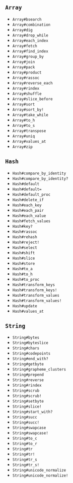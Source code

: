 ## `Array`

 - `Array#bsearch`
 - `Array#combination`
 - `Array#dig`
 - `Array#drop_while`
 - `Array#each_index`
 - `Array#fetch`
 - `Array#find_index`
 - `Array#group_by`
 - `Array#join`
 - `Array#pack`
 - `Array#product`
 - `Array#rassoc`
 - `Array#reverse_each`
 - `Array#rindex`
 - `Array#shuffle`
 - `Array#slice_before`
 - `Array#sort`
 - `Array#sort_by!`
 - `Array#take_while`
 - `Array#to_h`
 - `Array#to_s`
 - `Array#transpose`
 - `Array#uniq`
 - `Array#values_at`
 - `Array#zip`

## `Hash`

- `Hash#compare_by_identity`
- `Hash#compare_by_identity?`
- `Hash#default`
- `Hash#default=`
- `Hash#default_proc`
- `Hash#delete_if`
- `Hash#each_key`
- `Hash#each_pair`
- `Hash#each_value`
- `Hash#fetch_values`
- `Hash#key?`
- `Hash#rassoc`
- `Hash#rehash`
- `Hash#reject!`
- `Hash#select`
- `Hash#shift`
- `Hash#slice`
- `Hash#store`
- `Hash#to_a`
- `Hash#to_h`
- `Hash#to_proc`
- `Hash#transform_keys`
- `Hash#transform_keys!`
- `Hash#transform_values`
- `Hash#transform_values!`
- `Hash#update`
- `Hash#values_at`

## `String`

- `String#bytes`
- `String#byteslice`
- `String#chars`
- `String#codepoints`
- `String#end_with?`
- `String#getbyte`
- `String#grapheme_clusters`
- `String#prepend`
- `String#reverse`
- `String#rindex`
- `String#scrub`
- `String#scrub!`
- `String#setbyte`
- `String#slice!`
- `String#start_with?`
- `String#succ`
- `String#succ!`
- `String#swapcase`
- `String#swapcase!`
- `String#to_c`
- `String#to_r`
- `String#tr`
- `String#tr!`
- `String#tr_s`
- `String#tr_s!`
- `String#unicode_normalize`
- `String#unicode_normalize!`
